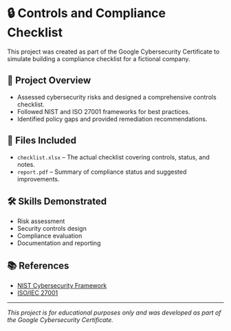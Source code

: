 # 🔒 Controls and Compliance Checklist

This project was created as part of the Google Cybersecurity Certificate to simulate building a compliance checklist for a fictional company.

## 🧩 Project Overview

- Assessed cybersecurity risks and designed a comprehensive controls checklist.
- Followed NIST and ISO 27001 frameworks for best practices.
- Identified policy gaps and provided remediation recommendations.

## 📁 Files Included

- `checklist.xlsx` – The actual checklist covering controls, status, and notes.
- `report.pdf` – Summary of compliance status and suggested improvements.

## 🛠️ Skills Demonstrated

- Risk assessment  
- Security controls design  
- Compliance evaluation  
- Documentation and reporting  

## 📚 References

- [NIST Cybersecurity Framework](https://www.nist.gov/cyberframework)
- [ISO/IEC 27001](https://www.iso.org/isoiec-27001-information-security.html)

---

*This project is for educational purposes only and was developed as part of the Google Cybersecurity Certificate.*
